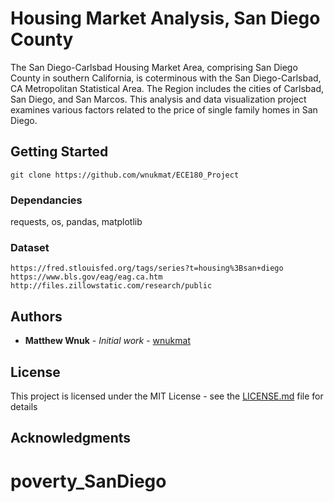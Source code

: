 # Housing Market Analysis, San Diego County
The San Diego-Carlsbad Housing Market Area, comprising San Diego County in southern California, is coterminous with the San Diego-Carlsbad, CA Metropolitan Statistical Area. The Region includes the cities of Carlsbad, San Diego, and San Marcos. This analysis and data visualization project examines various factors related to the price of single family homes in San Diego. 

## Getting Started

```
git clone https://github.com/wnukmat/ECE180_Project
```

### Dependancies

requests,
os,
pandas,
matplotlib

### Dataset

```
https://fred.stlouisfed.org/tags/series?t=housing%3Bsan+diego
https://www.bls.gov/eag/eag.ca.htm
http://files.zillowstatic.com/research/public
```

## Authors

* **Matthew Wnuk** - *Initial work* - [wnukmat](https://github.com/wnukmat)

## License

This project is licensed under the MIT License - see the [LICENSE.md](LICENSE.md) file for details

## Acknowledgments
# poverty_SanDiego
